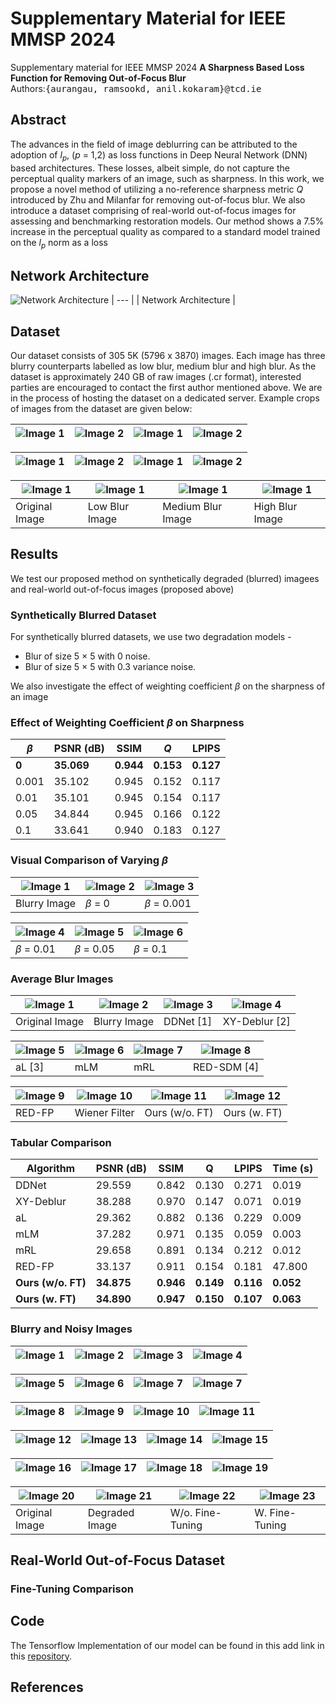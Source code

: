 # Supplementary Material for IEEE MMSP 2024
Supplementary material for IEEE MMSP 2024
**A Sharpness Based Loss Function for Removing Out-of-Focus Blur**<br />
Authors:<samp>{aurangau, ramsookd, anil.kokaram}@tcd.ie</samp>

## Abstract
The advances in the field of image deblurring can
be attributed to the adoption of $l_p$, ($p$ = 1,2) as loss functions in
Deep Neural Network (DNN) based architectures. These losses,
albeit simple, do not capture the perceptual quality markers of
an image, such as sharpness. In this work, we propose a novel
method of utilizing a no-reference sharpness metric $Q$ introduced
by Zhu and Milanfar for removing out-of-focus blur. We also
introduce a dataset comprising of real-world out-of-focus images
for assessing and benchmarking restoration models. Our method
shows a 7.5% increase in the perceptual quality as compared to
a standard model trained on the $l_p$ norm as a loss

## Network Architecture
![Network Architecture](Network_Architecture/UNet_MMSP.png)
| --- |
| Network Architecture |

## Dataset
Our dataset consists of 305 5K (5796 x 3870) images. Each image has three blurry counterparts labelled as low blur, medium blur and high blur.
As the dataset is approximately 240 GB of raw images (.cr format), interested parties are encouraged to contact the first author mentioned above. We are in the process of hosting the dataset on a dedicated server.
Example crops of images from the dataset are given below:

| ![Image 1](Dataset_Examples/soda2_original_crop.png) | ![Image 2](Dataset_Examples/soda2_lbC_crop.png) | ![Image 1](Dataset_Examples/soda2_mbC_crop.png)  | ![Image 2](Dataset_Examples/soda2_hbC_crop.png) |
| --- | --- | --- | --- |

| ![Image 1](Dataset_Examples/keyboard1_original_crop.png) | ![Image 2](Dataset_Examples/keyboard1_lbc_crop.png) | ![Image 1](Dataset_Examples/keyboard1_mbc_crop.png) | ![Image 2](Dataset_Examples/keyboard1_hbc_crop.png) |
| --- | --- | --- | --- |

| ![Image 1](Dataset_Examples/peppermintTea3_original_crop.png) | ![Image 1](Dataset_Examples/peppermintTea3_lbC_crop.png) | ![Image 1](Dataset_Examples/peppermintTea3_mbC_crop.png) | ![Image 1](Dataset_Examples/peppermintTea3_hbC_crop.png) |
| --- | --- | --- | --- |
| Original Image | Low Blur Image | Medium Blur Image | High Blur Image |



## Results
We test our proposed method on synthetically degraded (blurred) imagees and real-world out-of-focus images (proposed above)
### Synthetically Blurred Dataset
For synthetically blurred datasets, we use two degradation models -  
* Blur of size 5 $\times$ 5 with 0 noise.
* Blur of size 5 $\times$ 5 with 0.3 variance noise.

We also investigate the effect of weighting coefficient $\beta$ on the sharpness of an image
### Effect of Weighting Coefficient $\beta$ on Sharpness
| $\beta$ | PSNR (dB) | SSIM | $Q$ | LPIPS
| --- | --- | --- | --- | --- |
| **0** | **35.069** | **0.944** | **0.153** | **0.127**
| 0.001 | 35.102 | 0.945 | 0.152 | 0.117
| 0.01 | 35.101 | 0.945 | 0.154 | 0.117 
| 0.05 | 34.844 | 0.945 | 0.166 | 0.122
| 0.1 | 33.641 | 0.940 | 0.183 | 0.127

### Visual Comparison of Varying $\beta$

| ![Image 1](Beta_Value_Comp/kodim01_blurry.png)| ![Image 2](Beta_Value_Comp/kodim01_b_r_onlyMAE.png) | ![Image 3](Beta_Value_Comp/kodim01_b_r_0_001.png) | 
| --- | --- | --- |
| Blurry Image | $\beta$ = 0 | $\beta$ = 0.001 |

| ![Image 4](Beta_Value_Comp/kodim01_b_r_0_01.png) | ![Image 5](Beta_Value_Comp/kodim01_b_r_0_05.png) | ![Image 6](Beta_Value_Comp/kodim01_b_r_0_1.png) |
| --- | --- | --- |
| $\beta$ = 0.01 | $\beta$ = 0.05 | $\beta$ = 0.1 |

### Average Blur Images

| ![Image 1](MMSP_Comparisons/kodim19_original.png) | ![Image 2](MMSP_Comparisons/kodim19_blurry.png) | ![Image 3](MMSP_Comparisons/kodim19_b_ddnet.png) | ![Image 4](MMSP_Comparisons/kodim19_XYD.png) |
| --- | --- | --- | --- |
| Original Image | Blurry Image | DDNet [1] | XY-Deblur [2] |

| ![Image 5](MMSP_Comparisons/kodim19_al.png) | ![Image 6](MMSP_Comparisons/kodim19_mlm.png) | ![Image 7](MMSP_Comparisons/kodim19_mrl.png) | ![Image 8](MMSP_Comparisons/kodim19_SDM.png) |
| --- | --- | --- | --- |
| aL [3] | mLM | mRL | RED-SDM [4] |

| ![Image 9](MMSP_Comparisons/kodim19_FP.png) | ![Image 10](MMSP_Comparisons/kodim19_b_Wiener.png) | ![Image 11](MMSP_Comparisons/kodim19_b_r_onlyMAE.png) | ![Image 12](MMSP_Comparisons/kodim19_b_r_QSharp.png) |
| --- | --- | --- | --- |
| RED-FP | Wiener Filter | Ours (w/o. FT) | Ours (w. FT) |

### Tabular Comparison
| Algorithm | PSNR (dB) | SSIM | Q | LPIPS | Time (s)
| --- | --- | --- | --- | --- | --- |
| DDNet | 29.559 | 0.842 | 0.130 | 0.271 | 0.019 | 
| XY-Deblur | 38.288 | 0.970 | 0.147 | 0.071 | 0.019 |
| aL | 29.362 | 0.882 | 0.136 | 0.229 | 0.009 |  
| mLM | 37.282 | 0.971 | 0.135 | 0.059 | 0.003 | 
| mRL | 29.658 | 0.891 | 0.134 | 0.212 | 0.012 | 
| RED-FP | 33.137 | 0.911 | 0.154 | 0.181 | 47.800 |  
| **Ours (w/o. FT)**| **34.875** | **0.946** | **0.149** | **0.116** | **0.052** | 
| **Ours (w. FT)**| **34.890** | **0.947** | **0.150** | **0.107** | **0.063** | 


### Blurry and Noisy Images

| ![Image 1](MMSP_Noisy_Blurry/kodim01.png)| ![Image 2](MMSP_Noisy_Blurry/kodim01_b.png) | ![Image 3](MMSP_Noisy_Blurry/kodim01_b_r.png) | ![Image 4](MMSP_Noisy_Blurry/kodim01_b_rQ.png) |
| --- | --- | --- | --- |

| ![Image 5](MMSP_Noisy_Blurry/kodim03.png)| ![Image 6](MMSP_Noisy_Blurry/kodim03_b.png) | ![Image 7](MMSP_Noisy_Blurry/kodim03_b_r.png) | ![Image 7](MMSP_Noisy_Blurry/kodim03_b_rQ.png) |
| --- | --- | --- | --- |

| ![Image 8](MMSP_Noisy_Blurry/kodim04.png)| ![Image 9](MMSP_Noisy_Blurry/kodim04_b.png) | ![Image 10](MMSP_Noisy_Blurry/kodim04_b_r.png) | ![Image 11](MMSP_Noisy_Blurry/kodim04_b_rQ.png) |
| --- | --- | --- | --- |

| ![Image 12](MMSP_Noisy_Blurry/kodim08.png)| ![Image 13](MMSP_Noisy_Blurry/kodim08_b.png) | ![Image 14](MMSP_Noisy_Blurry/kodim08_b_r.png) | ![Image 15](MMSP_Noisy_Blurry/kodim08_b_rQ.png) |
| --- | --- | --- | --- |

| ![Image 16](MMSP_Noisy_Blurry/kodim18.png)| ![Image 17](MMSP_Noisy_Blurry/kodim18_b.png) | ![Image 18](MMSP_Noisy_Blurry/kodim18_b_r.png) | ![Image 19](MMSP_Noisy_Blurry/kodim18_b_rQ.png) |
| --- | --- | --- | --- |

| ![Image 20](MMSP_Noisy_Blurry/kodim21.png)| ![Image 21](MMSP_Noisy_Blurry/kodim21_b.png) | ![Image 22](MMSP_Noisy_Blurry/kodim21_b_r.png) | ![Image 23](MMSP_Noisy_Blurry/kodim21_b_rQ.png) |
| --- | --- | --- | --- |
| Original Image | Degraded Image | W/o. Fine-Tuning | W. Fine-Tuning | 


## Real-World Out-of-Focus Dataset

### Fine-Tuning Comparison



## Code
The Tensorflow Implementation of our model can be found in this add link in this [repository](https://github.com/aurangau/QSharpNet).

## References
